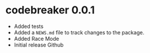 # codebreaker 0.0.1

* Added tests
* Added a `NEWS.md` file to track changes to the package.
* Added Race Mode
* Initial release Github

